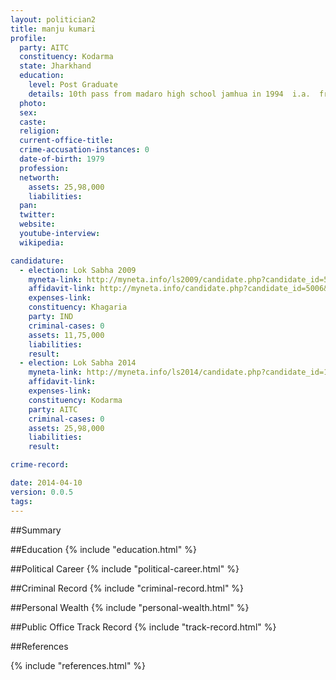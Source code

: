 ```yaml
---
layout: politician2
title: manju kumari
profile: 
  party: AITC
  constituency: Kodarma
  state: Jharkhand
  education: 
    level: Post Graduate
    details: 10th pass from madaro high school jamhua in 1994  i.a.  from j.p. kushwha college in 1966 and bsc.  2003 from j.d. commerce college  msc   patna university
  photo: 
  sex: 
  caste: 
  religion: 
  current-office-title: 
  crime-accusation-instances: 0
  date-of-birth: 1979
  profession: 
  networth: 
    assets: 25,98,000
    liabilities: 
  pan: 
  twitter: 
  website: 
  youtube-interview: 
  wikipedia: 

candidature: 
  - election: Lok Sabha 2009
    myneta-link: http://myneta.info/ls2009/candidate.php?candidate_id=5006
    affidavit-link: http://myneta.info/candidate.php?candidate_id=5006&scan=original
    expenses-link: 
    constituency: Khagaria 
    party: IND
    criminal-cases: 0
    assets: 11,75,000
    liabilities: 
    result:  
  - election: Lok Sabha 2014
    myneta-link: http://myneta.info/ls2014/candidate.php?candidate_id=1245
    affidavit-link: 
    expenses-link: 
    constituency: Kodarma 
    party: AITC
    criminal-cases: 0
    assets: 25,98,000
    liabilities: 
    result:  

crime-record: 

date: 2014-04-10
version: 0.0.5
tags: 
---
```


##Summary


##Education
{% include "education.html" %}


##Political Career
{% include "political-career.html" %}


##Criminal Record
{% include "criminal-record.html" %}


##Personal Wealth
{% include "personal-wealth.html" %}


##Public Office Track Record
{% include "track-record.html" %}


##References


{% include "references.html" %}
